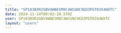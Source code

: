 ```yaml
---
title: "SP103BXR2GBV4WBESM8C4WCGNC9ED3PGT03X4WXTC"
date: 2024-11-14T00:02:28.570Z
user: SP103BXR2GBV4WBESM8C4WCGNC9ED3PGT03X4WXTC
layout: "users"
---
```

    